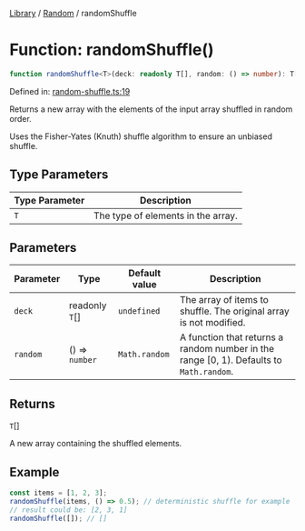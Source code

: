 <!-- markdownlint-disable -->
<!-- cspell: disable -->
[Library](../index.md) / [Random](./index.md) / randomShuffle

# Function: randomShuffle()

```ts
function randomShuffle<T>(deck: readonly T[], random: () => number): T[];
```

Defined in: [random-shuffle.ts:19](https://github.com/technobuddha/library/blob/main/src/random-shuffle.ts#L19)

Returns a new array with the elements of the input array shuffled in random order.

Uses the Fisher-Yates (Knuth) shuffle algorithm to ensure an unbiased shuffle.

## Type Parameters

| Type Parameter | Description |
| ------ | ------ |
| `T` | The type of elements in the array. |

## Parameters

| Parameter | Type | Default value | Description |
| ------ | ------ | ------ | ------ |
| `deck` | readonly `T`[] | `undefined` | The array of items to shuffle. The original array is not modified. |
| `random` | () => `number` | `Math.random` | A function that returns a random number in the range [0, 1). Defaults to `Math.random`. |

## Returns

`T`[]

A new array containing the shuffled elements.

## Example

```typescript
const items = [1, 2, 3];
randomShuffle(items, () => 0.5); // deterministic shuffle for example
// result could be: [2, 3, 1]
randomShuffle([]); // []
```

